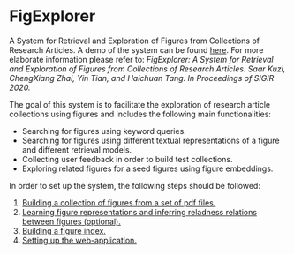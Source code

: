 # FigExplorer
A System for Retrieval and Exploration of Figures from Collections of Research Articles.
A demo of the system can be found [here](http://figuresearch.web.illinois.edu/).
For more elaborate information please refer to:
*FigExplorer: A System for Retrieval and Exploration of Figures from Collections of Research Articles. Saar Kuzi, ChengXiang Zhai, Yin Tian, and Haichuan Tang. In Proceedings of SIGIR 2020.*


The goal of this system is to facilitate the exploration of research article collections using figures and includes the following main functionalities:

* Searching for figures using keyword queries.
* Searching for figures using different textual representations of a figure and different retrieval models.
* Collecting user feedback in order to build test collections.
* Exploring related figures for a seed figures using figure embeddings.

In order to set up the system, the following steps should be followed:
1. [Building a collection of figures from a set of pdf files.](https://github.com/saarku/fig-explorer/tree/master/pre-processing)
2. [Learning figure representations and inferring reladness relations between figures (optional).](https://github.com/saarku/fig-explorer/tree/master/figure-embeddings)
3. [Building a figure index.](https://github.com/saarku/fig-explorer/tree/master/lucene-server)
4. [Setting up the web-application.](https://github.com/saarku/fig-explorer/tree/master/web-application)
